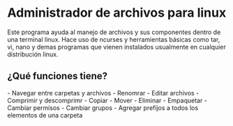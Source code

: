 <h1>Administrador de archivos para linux</h1>
Este programa ayuda al manejo de archivos y sus componentes dentro de una terminal linux.
Hace uso de ncurses y herramientas básicas como tar, vi, nano y demas programas que vienen instalados usualmente en cualquier distribución linux.

<h2>¿Qué funciones tiene?</h2>
- Navegar entre carpetas y archivos
- Renomrar
- Editar archivos
- Comprimir y descomprimr
- Copiar
- Mover
- Eliminar
- Empaquetar
- Cambiar permisos
- Cambiar grupos
- Agregar prefijos a todos los elementos de una carpeta
